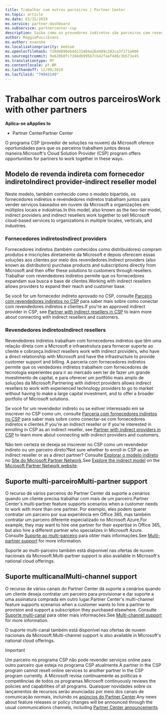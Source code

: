```yaml
---
title: Trabalhar com outros parceiros | Partner Center
ms.topic: article
ms.date: 03/15/2019
ms.service: partner-dashboard
ms.subservice: partnercenter-csp
description: Saiba como os provedores indiretos são parceiros com revendedores indiretos no programa CSP (provedor de soluções na nuvem) e determinam qual é a função certa para você.
author: MaggiePucciEvans
ms.author: evansma
ms.localizationpriority: medium
ms.openlocfilehash: 720d4890eb4d131484a26d489c202ca3f173a006
ms.sourcegitcommit: 9a628b8fc73d4db995b7cb42faaf4d6c3b573e45
ms.translationtype: MT
ms.contentlocale: pt-BR
ms.lasthandoff: 12/09/2019
ms.locfileid: "74943149"
---
```

# <a name="work-with-other-partners"></a><span data-ttu-id="8d5b4-103">Trabalhar com outros parceiros</span><span class="sxs-lookup"><span data-stu-id="8d5b4-103">Work with other partners</span></span>

<span data-ttu-id="8d5b4-104">**Aplica-se a**</span><span class="sxs-lookup"><span data-stu-id="8d5b4-104">**Applies to**</span></span>

-  <span data-ttu-id="8d5b4-105">Partner Center</span><span class="sxs-lookup"><span data-stu-id="8d5b4-105">Partner Center</span></span>

<span data-ttu-id="8d5b4-106">O programa CSP (provedor de soluções na nuvem) da Microsoft oferece oportunidades para que os parceiros trabalhem juntos dessa maneira.</span><span class="sxs-lookup"><span data-stu-id="8d5b4-106">Microsoft's Cloud Solution Provider (CSP) program offers opportunities for partners to work together in these ways.</span></span>

## <a name="indirect-provider-indirect-reseller-model"></a><span data-ttu-id="8d5b4-107">Modelo de revenda indireta com fornecedor indireto</span><span class="sxs-lookup"><span data-stu-id="8d5b4-107">Indirect provider-indirect reseller model</span></span>

<span data-ttu-id="8d5b4-108">Neste modelo, também conhecido como o modelo bipartido, os fornecedores indiretos e revendedores indiretos trabalham juntos para vender serviços baseados em nuvem da Microsoft a organizações em múltiplos locais e indústrias.</span><span class="sxs-lookup"><span data-stu-id="8d5b4-108">In this model, also known as the two-tier model, indirect providers and indirect resellers work together to sell Microsoft cloud-based services to organizations in multiple locales, verticals, and industries.</span></span> 

### <a name="indirect-providers"></a><span data-ttu-id="8d5b4-109">Fornecedores indiretos</span><span class="sxs-lookup"><span data-stu-id="8d5b4-109">Indirect providers</span></span>

<span data-ttu-id="8d5b4-110">Fornecedores indiretos (também conhecidos como distribuidores) compram produtos e inscrições diretamente da Microsoft e depois oferecem essas soluções aos clientes por meio dos revendedores.</span><span class="sxs-lookup"><span data-stu-id="8d5b4-110">Indirect providers (also known as distributors) purchase products and subscriptions directly from Microsoft and then offer these solutions to customers through resellers.</span></span> <span data-ttu-id="8d5b4-111">Trabalhar com revendedores indiretos permite que os fornecedores expandam sua busca e base de clientes.</span><span class="sxs-lookup"><span data-stu-id="8d5b4-111">Working with indirect resellers allows providers to expand their reach and customer base.</span></span> 

<span data-ttu-id="8d5b4-112">Se você for um fornecedor indireto aprovado no CSP, consulte [Parceiro com revendedores indiretos no CSP](indirect-provider-tasks-in-partner-center.md) para saber mais sobre como conectar com revendedores indiretos e clientes.</span><span class="sxs-lookup"><span data-stu-id="8d5b4-112">If you're an approved indirect provider in CSP, see [Partner with indirect resellers in CSP](indirect-provider-tasks-in-partner-center.md) to learn more about connecting with indirect resellers and customers.</span></span> 

### <a name="indirect-resellers"></a><span data-ttu-id="8d5b4-113">Revendedores indiretos</span><span class="sxs-lookup"><span data-stu-id="8d5b4-113">Indirect resellers</span></span> 

<span data-ttu-id="8d5b4-114">Revendedores indiretos trabalham com fornecedores indiretos que têm uma relação direta com a Microsoft e infraestrutura para fornecer suporte ao cliente e cobrança.</span><span class="sxs-lookup"><span data-stu-id="8d5b4-114">Indirect resellers work with indirect providers, who have a direct relationship with Microsoft and have the infrastructure to provide customer support and billing.</span></span> <span data-ttu-id="8d5b4-115">A parceria com fornecedores indiretos permite que os vendedores indiretos trabalhem com fornecedores de tecnologia experientes para ir ao mercado sem ter de fazer um grande investimento de capital, e para oferecer um portfólio mais amplo de soluções da Microsoft.</span><span class="sxs-lookup"><span data-stu-id="8d5b4-115">Partnering with indirect providers allows indirect resellers to work with experienced technology providers to go to market without having to make a large capital investment, and to offer a broader portfolio of Microsoft solutions.</span></span> 

<span data-ttu-id="8d5b4-116">Se você for um revendedor indireto ou se estiver interessado em se inscrever no CSP como um, consulte [Parceria com fornecedores indiretos no CSP](indirect-reseller-tasks-in-partner-center.md) para saber mais sobre como conectar-se com fornecedores indiretos e clientes.</span><span class="sxs-lookup"><span data-stu-id="8d5b4-116">If you're an indirect reseller or if you're interested in enrolling in CSP as an indirect reseller, see [Partner with indirect providers in CSP](indirect-reseller-tasks-in-partner-center.md) to learn more about connecting with indirect providers and customers.</span></span>

<span data-ttu-id="8d5b4-117">Não tem certeza se deseja se inscrever no CSP como um revendedor indireto ou um parceiro direto?</span><span class="sxs-lookup"><span data-stu-id="8d5b4-117">Not sure whether to enroll in CSP as an indirect reseller or as a direct partner?</span></span> <span data-ttu-id="8d5b4-118">Consulte [Explorar o modelo indireto](https://partner.microsoft.com/cloud-solution-provider/indirect) no [Site do Microsoft Partner Network](https://partner.microsoft.com).</span><span class="sxs-lookup"><span data-stu-id="8d5b4-118">See [Explore the indirect model](https://partner.microsoft.com/cloud-solution-provider/indirect) on the [Microsoft Partner Network website](https://partner.microsoft.com).</span></span>   

## <a name="multi-partner-support"></a><span data-ttu-id="8d5b4-119">Suporte multi-parceiro</span><span class="sxs-lookup"><span data-stu-id="8d5b4-119">Multi-partner support</span></span>

<span data-ttu-id="8d5b4-120">O recurso de vários parceiros do Partner Center dá suporte a cenários quando um cliente precisa trabalhar com mais de um parceiro.</span><span class="sxs-lookup"><span data-stu-id="8d5b4-120">Partner Center's multi-partner feature supports scenarios when a customer needs to work with more than one partner.</span></span> <span data-ttu-id="8d5b4-121">Por exemplo, eles podem querer contratar um parceiro por sua experiência em Office 365, mas também contratar um parceiro diferente especializado no Microsoft Azure.</span><span class="sxs-lookup"><span data-stu-id="8d5b4-121">For example, they may want to hire one partner for their expertise in Office 365, but also hire a different partner who specializes in Microsoft Azure.</span></span> <span data-ttu-id="8d5b4-122">Consulte [Suporte ao multi-parceiro](multipartner.md) para obter mais informações.</span><span class="sxs-lookup"><span data-stu-id="8d5b4-122">See [Multi-partner support](multipartner.md) for more information.</span></span>

<span data-ttu-id="8d5b4-123">Suporte ao multi-parceiro também está disponível nas ofertas de nuvem nacionais da Microsoft.</span><span class="sxs-lookup"><span data-stu-id="8d5b4-123">Multi-partner support is also available in Microsoft's national cloud offerings.</span></span> 

## <a name="multi-channel-support"></a><span data-ttu-id="8d5b4-124">Suporte multicanal</span><span class="sxs-lookup"><span data-stu-id="8d5b4-124">Multi-channel support</span></span>

<span data-ttu-id="8d5b4-125">O recurso de vários canais do Partner Center dá suporte a cenários quando um cliente deseja contratar um parceiro para provisionar e dar suporte a uma assinatura comprada em outro lugar.</span><span class="sxs-lookup"><span data-stu-id="8d5b4-125">Partner Center's multi-channel feature supports scenarios when a customer wants to hire a partner to provision and support a subscription they purchased elsewhere.</span></span> <span data-ttu-id="8d5b4-126">Consulte [Suporte multi-canal](multichannel.md) para obter mais informações.</span><span class="sxs-lookup"><span data-stu-id="8d5b4-126">See [Multi-channel support](multichannel.md) for more information.</span></span>

<span data-ttu-id="8d5b4-127">O suporte multi-canal também está disponível nas ofertas de nuvem nacionais da Microsoft.</span><span class="sxs-lookup"><span data-stu-id="8d5b4-127">Multi-channel support is also available in Microsoft's national cloud offerings.</span></span>

> [!IMPORTANT]  
> <span data-ttu-id="8d5b4-128">Um parceiro no programa CSP não pode revender serviços online para outro parceiro que esteja no programa CSP atualmente.</span><span class="sxs-lookup"><span data-stu-id="8d5b4-128">A partner in the CSP program cannot resell online services to another partner in the CSP program currently.</span></span> <span data-ttu-id="8d5b4-129">A Microsoft revisa continuamente as políticas e competências de todos os programas.</span><span class="sxs-lookup"><span data-stu-id="8d5b4-129">Microsoft continuously reviews the policies and capabilities of all programs.</span></span> <span data-ttu-id="8d5b4-130">Quaisquer novidades sobre os lançamentos de recursos serão anunciadas por meio dos canais de comunicação normais, incluindo os [anúncios do Partner Center](https://partner.microsoft.com/pcv/announcements).</span><span class="sxs-lookup"><span data-stu-id="8d5b4-130">Any news about feature releases or policy changes will be announced through the usual communications channels, including [Partner Center announcements](https://partner.microsoft.com/pcv/announcements).</span></span>
